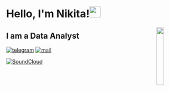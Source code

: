 <h1>Hello, I'm Nikita!<img src="https://media.giphy.com/media/hvRJCLFzcasrR4ia7z/giphy.gif" width="30px"/>
</h1>    </h1>
<img align="right" src="https://autismclassroomresources.com/wp-content/uploads/2013/10/My-Post-4-1024x1024.jpg" width="20%"/>

## I am a Data Analyst

[![telegram](https://img.shields.io/static/v1?style=flat-square&message=telegram&color=26A5E4&logo=Telegram&logoColor=FFFFFF&label=)](https://t.me/matasoff)
[![mail](https://img.shields.io/badge/gmail-c14438?style=flat-square&message=gmail&logo=Gmail&logoColor=white&link=mailto:dmatasoff@gmail.com)](mailto:dmatasoff@gmail.com)

[![SoundCloud](https://img.shields.io/static/v1?style=flat-square&message=soundcloud&color=FF3300&logo=SoundCloud&logoColor=FFFFFF&label=)](https://soundcloud.com/zero-point-of-view/sets/selected)
